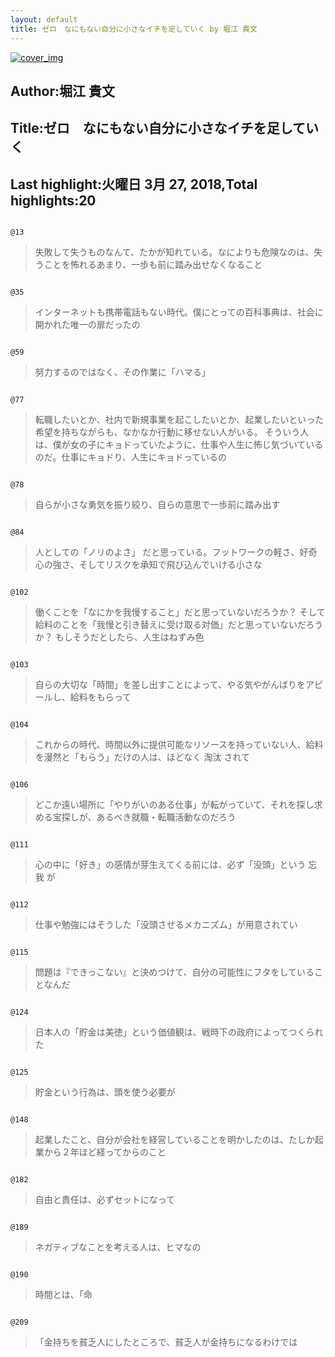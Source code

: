 ```yaml
---
layout: default
title: ゼロ　なにもない自分に小さなイチを足していく by 堀江 貴文
---
```


[![cover_img](http://images-jp.amazon.com/images/P/B00G9KDQQU.09.MZZZZZZZ.jpg)](https://www.amazon.co.jp/dp/B00G9KDQQU)  
## Author:堀江 貴文  
## Title:ゼロ　なにもない自分に小さなイチを足していく  
## Last highlight:火曜日 3月 27, 2018,Total highlights:20  
```
  
@13  
```
> 失敗して失うものなんて、たかが知れている。なによりも危険なのは、失うことを怖れるあまり、一歩も前に踏み出せなくなること  
```
  
@35  
```
> インターネットも携帯電話もない時代。僕にとっての百科事典は、社会に開かれた唯一の扉だったの  
```
  
@59  
```
> 努力するのではなく、その作業に「ハマる」  
```
  
@77  
```
> 転職したいとか、社内で新規事業を起こしたいとか、起業したいといった希望を持ちながらも、なかなか行動に移せない人がいる。 そういう人は、僕が女の子にキョドっていたように、仕事や人生に怖じ気づいているのだ。仕事にキョドり、人生にキョドっているの  
```
  
@78  
```
> 自らが小さな勇気を振り絞り、自らの意思で一歩前に踏み出す  
```
  
@84  
```
> 人としての「ノリのよさ」 だと思っている。フットワークの軽さ、好奇心の強さ、そしてリスクを承知で飛び込んでいける小さな  
```
  
@102  
```
> 働くことを「なにかを我慢すること」だと思っていないだろうか？ そして給料のことを「我慢と引き替えに受け取る対価」だと思っていないだろうか？ もしそうだとしたら、人生はねずみ色  
```
  
@103  
```
> 自らの大切な「時間」を差し出すことによって、やる気やがんばりをアピールし、給料をもらって  
```
  
@104  
```
> これからの時代、時間以外に提供可能なリソースを持っていない人、給料を漫然と「もらう」だけの人は、ほどなく 淘汰 されて  
```
  
@106  
```
> どこか遠い場所に「やりがいのある仕事」が転がっていて、それを探し求める宝探しが、あるべき就職・転職活動なのだろう  
```
  
@111  
```
> 心の中に「好き」の感情が芽生えてくる前には、必ず「没頭」という 忘我 が  
```
  
@112  
```
> 仕事や勉強にはそうした「没頭させるメカニズム」が用意されてい  
```
  
@115  
```
> 問題は『できっこない』と決めつけて、自分の可能性にフタをしていることなんだ  
```
  
@124  
```
> 日本人の「貯金は美徳」という価値観は、戦時下の政府によってつくられた  
```
  
@125  
```
> 貯金という行為は、頭を使う必要が  
```
  
@148  
```
> 起業したこと、自分が会社を経営していることを明かしたのは、たしか起業から２年ほど経ってからのこと  
```
  
@182  
```
> 自由と責任は、必ずセットになって  
```
  
@189  
```
> ネガティブなことを考える人は、ヒマなの  
```
  
@190  
```
> 時間とは、「命  
```
  
@209  
```
> 「金持ちを貧乏人にしたところで、貧乏人が金持ちになるわけでは  
```